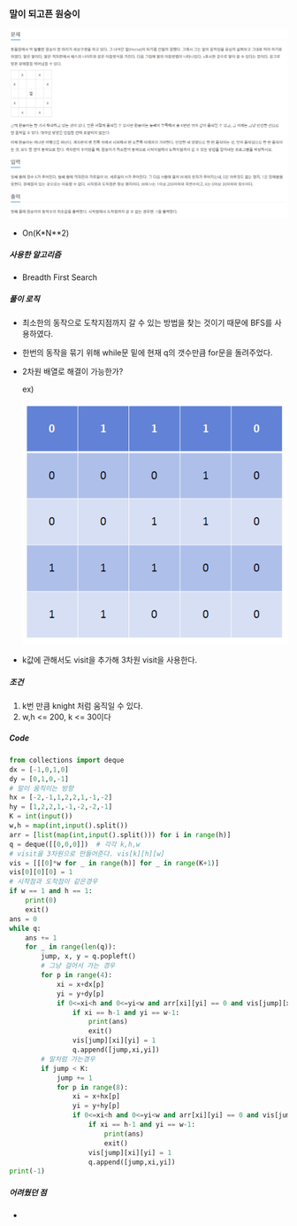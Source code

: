 ### 말이 되고픈 원숭이

![image-20210119092750826](img/image-20210119092750826.png)

- On(K*N**2)



##### 사용한 알고리즘

- Breadth First Search



##### 풀이 로직

- 최소한의 동작으로 도착지점까지 갈 수 있는 방법을 찾는 것이기 때문에 BFS를 사용하였다.

- 한번의 동작을 묶기 위해 while문 밑에 현재 q의 갯수만큼 for문을 돌려주었다.

- 2차원 배열로 해결이 가능한가?

  ex)

  ![image-20210119094118567](img/image-20210119094118567.png)

- k값에 관해서도 visit을 추가해 3차원 visit을 사용한다.

  



##### 조건

1. k번 만큼 knight 처럼 움직일 수 있다.
2. w,h <= 200, k <= 30이다



##### Code

```python
from collections import deque
dx = [-1,0,1,0]
dy = [0,1,0,-1]
# 말이 움직이는 방향
hx = [-2,-1,1,2,2,1,-1,-2]
hy = [1,2,2,1,-1,-2,-2,-1]
K = int(input())
w,h = map(int,input().split())
arr = [list(map(int,input().split())) for i in range(h)]
q = deque([[0,0,0]])  # 각각 k,h,w
# visit을 3차원으로 만들어준다. vis[k][h][w]
vis = [[[0]*w for _ in range(h)] for _ in range(K+1)]
vis[0][0][0] = 1
# 시작점과 도착점이 같은경우
if w == 1 and h == 1:
    print(0)
    exit()
ans = 0
while q:
    ans += 1
    for _ in range(len(q)):
        jump, x, y = q.popleft()
        # 그냥 걸어서 가는 경우
        for p in range(4):
            xi = x+dx[p]
            yi = y+dy[p]
            if 0<=xi<h and 0<=yi<w and arr[xi][yi] == 0 and vis[jump][xi][yi] == 0:
                if xi == h-1 and yi == w-1:
                    print(ans)
                    exit()
                vis[jump][xi][yi] = 1
                q.append([jump,xi,yi])
        # 말처럼 가는경우
        if jump < K:
            jump += 1
            for p in range(8):
                xi = x+hx[p]
                yi = y+hy[p]
                if 0<=xi<h and 0<=yi<w and arr[xi][yi] == 0 and vis[jump][xi][yi] == 0:
                    if xi == h-1 and yi == w-1:
                        print(ans)
                        exit()
                    vis[jump][xi][yi] = 1
                    q.append([jump,xi,yi])
print(-1)


```



##### 어려웠던 점

- 